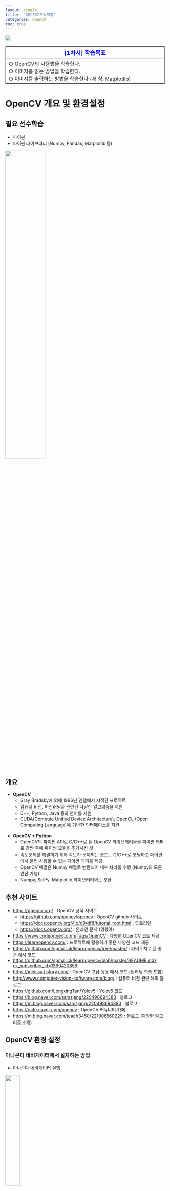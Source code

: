 ```yaml
---
layout: single
title:  "이미지로드및저장"
categories: OpenCV
toc: true
---
```


<img src="./lecture_image/00_title.png">

<table border=1 width=100%>
    <tr><td style="border: 1px solid black; width:600px; height:40px; text-align: center;"><font size=4 color=blue><b>[1차시] 학습목표</b></font></td></tr>       
    <tr><td style="border: 1px solid black; text-align: left;"><font size=3>○ OpenCV의 사용법을 학습한다.<br>
○ 이미지를 읽는 방법을 학습한다.<br>
○ 이미지를 출력하는 방법을 학습한다 (새 창, Matplotlib)           
        </font></td></tr>   
</table>

# OpenCV 개요 및 환경설정

## 필요 선수학습

- 파이썬
- 파이썬 라이브러리 (Numpy, Pandas, Matplotlib 등)

<img src="./lecture_image/01_tools.png" width=50%>

## 개요

- <b>OpenCV </b>
  - Gray Bradsky에 의해 1996년 인텔에서 시작된 프로젝트
  - 컴퓨터 비전, 머신러닝과 관련된 다양한 알고리즘을 지원
  - C++, Python, Java 등의 언어를 지원
  - CUDA(Compute Unified Device Architecture), OpenCL (Open Computing Language)에 기반한 인터페이스를 지원
  <br><br>
- <b>OpenCV + Python</b> 
  - OpenCV의 파이썬 API로 C/C++로 된 OpenCV 라이브러리들을 파이썬 래퍼로 감싼 후에 파이썬 모듈을 추가시킨 것
  - 속도문제를 해결하기 위해 속도가 문제되는 코드는 C/C++로 코딩하고 파이썬에서 불러 사용할 수 있는 파이썬 래퍼를 제공
  - OpenCV 배열은 Numpy 배열로 변환되어 내부 처리를 수행 (Numpy의 모든 연산 가능)
  - Numpy, SciPy, Matplotlib 라이브러리와도 호환

## 추천 사이트
- https://opencv.org/ : OpenCV 공식 사이트
  - https://github.com/opencv/opencv : OpenCV github 사이트
  - https://docs.opencv.org/4.x/d9/df8/tutorial_root.html : 튜토리얼
  - https://docs.opencv.org/ : 온라인 문서 (명령어)
- https://www.codeproject.com/Tags/OpenCV : 다양한 OpenCV 코드 제공
- https://learnopencv.com/ : 프로젝트에 활용하기 좋은 다양한 코드 제공
- https://github.com/spmallick/learnopencv/tree/master/ : 파이토치로 된 좋은 예시 코드
- https://github.com/spmallick/learnopencv/blob/master/README.md?ck_subscriber_id=1390420859
- https://meissa.tistory.com/ : OpenCV 고급 응용 예시 코드 (딥러닝 학습 포함)
- http://www.computer-vision-software.com/blog/ : 컴퓨터 비젼 관련 해외 블로그
- https://github.com/LongxingTan/Yolov5 : Yolov5 코드
- https://blog.naver.com/samsjang/220498694383 : 블로그
- https://m.blog.naver.com/samsjang/220498694383 : 블로그
- https://cafe.naver.com/opencv : OpenCV 커뮤니티 카페
- https://m.blog.naver.com/teach3450/221906560229 : 블로그 (다양한 알고리즘 소개)




##  OpenCV 환경 설정

###  아나콘다 네비게이터에서 설치하는 방법
- 아나콘다 네비게이터 실행

<img src="./lecture_image/01_setting1.png" width=30%>

- Python 3.7 사용

- Environments 메뉴를 선택하고 Create 버튼을 클릭
- Name에 OpenCV를 입력하고 Python 버전은 3.7을 선택
  - 3.7이 나오지 않는다면 update index 버튼을 클릭하여 업데이터 진행
- Create 버튼을 클릭하여 새로운 환경 생성  
  
<img src="./lecture_image/01_setting2.png" width=80%>


- 생성된 환경을 선택하고 리스트에서 Not installed 항목을 선택
- 입력창에 opencv를 입력하여 libopencv, opencv, py-opencv를 선택
- 같은 방법으로 Jupyther, numpy(자동설치확인), pandas, matplotlib, searborn, scikit-learn, tensorflow-gpu, cudnn, codatookit을 선택
- Apply 버튼을 클릭하여 설치 준비

<img src="./lecture_image/01_setting3.png" width=80%>


- 새창이 뜨면 선택한 목록을 확인하고 Apply 버튼을 클릭하여 설치 시작

<img src="./lecture_image/01_setting4.png" width=40%>

- 생성한 환경으로 주피터 노트북 실행

<img src="./lecture_image/01_setting5.png" width=30%>

### 프롬프트 창에서 설치하는 방법

- https://www.lfd.uci.edu/~gohlke/pythonlibs/ 에서 다운로드하거나 아래와 같이 입력하여 설치



```python
#!pip uninstall opencv-python
#!pip uninstall opencv-contrib-python
```


```python
# opencv-python : 주요 모듈이 포함된 라이브러리
# opencv-contrib-python : 추가 모듈이 포함된 라이브러리
!pip install opencv-python==3.4.11.45
!pip install opencv-contrib-python==3.4.11.45
```

    Collecting opencv-python==3.4.11.45
      Downloading opencv_python-3.4.11.45-cp39-cp39-win_amd64.whl (31.5 MB)
    Requirement already satisfied: numpy>=1.19.3 in c:\users\smhrd\anaconda3\lib\site-packages (from opencv-python==3.4.11.45) (1.21.5)
    Installing collected packages: opencv-python
    Successfully installed opencv-python-3.4.11.45
    Collecting opencv-contrib-python==3.4.11.45
      Downloading opencv_contrib_python-3.4.11.45-cp39-cp39-win_amd64.whl (37.4 MB)
    Requirement already satisfied: numpy>=1.19.3 in c:\users\smhrd\anaconda3\lib\site-packages (from opencv-contrib-python==3.4.11.45) (1.21.5)
    Installing collected packages: opencv-contrib-python
    Successfully installed opencv-contrib-python-3.4.11.45
    


```python
# opencv 설치 확인
import cv2

# 버전 확인
print(cv2.__version__)
```

    3.4.11
    

## 이미지를 읽고 출력하기
### 이미지를 읽고 새창에 출력하기

  - <font color=red>cv2.imread(파일명, 이미지 형식)</font> : 이미지 파일을 읽기 위한 객체를 리턴 
    - 이미지형식 : 칼라 (cv2.IMREAD_COLOR), 흑백(cv2.IMREAD_GRAYSCALE) 등
  - <font color=red>cv2.imshow(제목, 이미지 객체)</font>  : 이미지 출력
  - <font color=red>cv2.waitKey(0)</font>  : 키보드 입력을 기다리는 시간 설정 (0 : 계속 기다림)
    - 1/1000초 단위
  - <font color=red>cv2.destroyAllWindows()</font>  : 생성한 윈도우를 모두 닫는다

<img src="./lecture_image/01_lenna.png" width=30%>


```python
import cv2
```


```python
# 실습

# 이미지 가져오기
img = cv2.imread("cats.jpg", cv2.IMREAD_COLOR)

# 이미지 출력
cv2.imshow('model', img)

# 창 닫기
cv2.waitKey(10000)
cv2.destroyAllWindows()
```

<table border=1 width=100%>
    <tr><td style="border: 1px solid black; width:600px; text-align: left;"><font size=4 color=red><b>실습문제</b></font><br><br>
        <font size=4>○ 학습한 OpenCV 함수를 이용해서 다른 이미지를 출력해보자.</font></td></tr>       
    <tr><td style="border: 1px solid black; text-align: left;">
        <img src="./lecture_image/01_hanam.png" width=40%></td></tr>   
</table>

### matplotlib를 이용하여 이미지 출력하기


```python
import matplotlib.pyplot as plt
```


```python
# 실습
img = cv2.imread("cats.jpg", cv2.IMREAD_COLOR)

plt.xticks([])
plt.yticks([])
plt.imshow(img)
plt.show()
```


    
![png](output_18_0.png)
    


- OpenCV는 색상공간을 BGR(Blue Green Red)을 사용
- Python 이미지들은 RGB(Red Green Blue)을 사용하므로 변환 필요
- 따라서, OpenCV로 읽은 이미지를 Matplotlib으로 출력하려면 색상공간을 변환해야 함

<img src="./lecture_image/01_color_space.png" width=40%>

- <font color=red>cv2. cvtColor(img, 색상변환옵션)</font>
  - 색상변환옵션 : cv2.COLOR_BGR2RGB, cv2.COLOR_RGB2GRAY, cv2.COLOR_RGB2HSV 등


```python
# 실습
img = cv2.imread("cats.jpg", cv2.IMREAD_COLOR)

# 색상공간을 변환시켜주자! (BGR -> RGB)
img2 = cv2.cvtColor(img, cv2.COLOR_BGR2RGB)

plt.xticks([])
plt.yticks([])
plt.imshow(img2)
plt.show()
```


    
![png](output_20_0.png)
    


### 직접 Red 채널과 Blue 채널을 바꾸기

-  <font color=red>b, g, r = cv2.split(img)</font> : img파일을 b,g,r로 분리
-  <font color=red>cv2.merge([r,g,b])</font> : b, r을 바꿔서 Merge


```python
img = cv2.imread("cats.jpg", cv2.IMREAD_COLOR)

b,g,r = cv2.split(img)
img2 = cv2.merge([r,g,b])

plt.xticks([])
plt.yticks([])
plt.imshow(img2)
plt.show()
```


    
![png](output_22_0.png)
    


<table border=1 width=100%>
    <tr><td style="border: 1px solid black; width:600px; text-align: left;"><font size=4 color=red><b>실습문제</b></font><br><br>
        <font size=3>○ 다른 이미지를 이용해서 Red 채널과 Blue 채널의 색상을 바꿔보자.</font></td></tr> 
</table>

<table border=1 width=100%>
    <tr><td style="border: 1px solid black; width:600px; height:40px; text-align: center;"><font size=4 color=blue><b>[1차시] 학습요약</b></font></td></tr>       
    <tr><td style="border: 1px solid black; text-align: left;"><font size=3>○ <font color="red"><b>cv2.imread()</b></font> : 이미지를 읽음<br>
○ <font color="red"><b>cv2.imshow()</b></font> : 새창에 이미지 출력<br>
○ <font color="red"><b>cv2.cvtColor()</b></font> : 이미지의 색상공간을 변환<br>
○ <font color="red"><b>cv2.waitKey()</b></font> : 키 입력 대기 (1/000초 단위)<br>
○ <font color="red"><b>cv2.destroyAllWindows()</b></font> : 생성한 윈도우를 모두 닫음<br>
○ OpenCV 색상공간과 Python의 색상공간이 다르므로 변환이 필요 (BGR → RGB) 
        </font></td></tr>   
</table>
